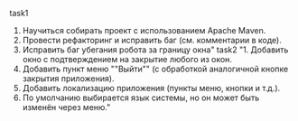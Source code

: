 task1
1. Научиться собирать проект с использованием Apache Maven.
2. Провести рефакторинг и исправить баг (см. комментарии в коде).
3. Исправить баг убегания робота за границу окна"
task2
"1. Добавить окно с подтверждением на закрытие любого из окон.
2. Добавить пункт меню ""Выйти"" (с обработкой аналогичной кнопке закрытия приложения).
3. Добавить локализацию приложения (пункты меню, кнопки и т.д.).
4. По умолчанию выбирается язык системы, но он может быть изменён через меню."
